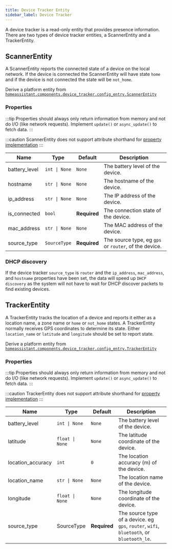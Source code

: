 ```yaml
---
title: Device Tracker Entity
sidebar_label: Device Tracker
---
```


A device tracker is a read-only entity that provides presence information. There are two types of device tracker entities, a ScannerEntity and a TrackerEntity.

## ScannerEntity

A ScannerEntity reports the connected state of a device on the local network. If the device is connected the ScannerEntity will have state `home` and if the device is not connected the state will be `not_home`.

Derive a platform entity from [`homeassistant.components.device_tracker.config_entry.ScannerEntity`](https://github.com/home-assistant/core/blob/dev/homeassistant/components/device_tracker/config_entry.py)

### Properties

:::tip
Properties should always only return information from memory and not do I/O (like network requests). Implement `update()` or `async_update()` to fetch data.
:::

:::caution
ScannerEntity does not support attribute shorthand for [property implementation](../entity.md#entity-class-or-instance-attributes)
:::

| Name          | Type                         | Default      | Description                                           |
| ------------- | ---------------------------- | ------------ | ----------------------------------------------------- |
| battery_level | <code>int &#124; None</code> | `None`       | The battery level of the device.                      |
| hostname      | <code>str &#124; None</code> | `None`       | The hostname of the device.                           |
| ip_address    | <code>str &#124; None</code> | `None`       | The IP address of the device.                         |
| is_connected  | `bool`                       | **Required** | The connection state of the device.                   |
| mac_address   | <code>str &#124; None</code> | `None`       | The MAC address of the device.                        |
| source_type   | `SourceType`                 | **Required** | The source type, eg `gps` or `router`, of the device. |

### DHCP discovery

If the device tracker `source_type` is `router` and the `ip_address`, `mac_address`, and `hostname` properties have been set, the data will
speed up `DHCP discovery` as the system will not have to wait for
DHCP discover packets to find existing devices.

## TrackerEntity

A TrackerEntity tracks the location of a device and reports it either as a location name, a zone name or `home` or `not_home` states. A TrackerEntity normally receives GPS coordinates to determine its state. Either `location_name` or `latitude` and `longitude` should be set to report state.

Derive a platform entity from [`homeassistant.components.device_tracker.config_entry.TrackerEntity`](https://github.com/home-assistant/core/blob/dev/homeassistant/components/device_tracker/config_entry.py)

### Properties

:::tip
Properties should always only return information from memory and not do I/O (like network requests). Implement `update()` or `async_update()` to fetch data.
:::

:::caution
TrackerEntity does not support attribute shorthand for [property implementation](../entity.md#entity-class-or-instance-attributes)
:::

| Name              | Type                           | Default      | Description                                                                              |
| ----------------- | ------------------------------ | ------------ | ---------------------------------------------------------------------------------------- |
| battery_level     | <code>int &#124; None</code>   | `None`       | The battery level of the device.                                                         |
| latitude          | <code>float &#124; None</code> | `None`       | The latitude coordinate of the device.                                                   |
| location_accuracy | `int`                          | `0`          | The location accuracy (m) of the device.                                                 |
| location_name     | <code>str &#124; None</code>   | `None`       | The location name of the device.                                                         |
| longitude         | <code>float &#124; None</code> | `None`       | The longitude coordinate of the device.                                                  |
| source_type       | SourceType                     | **Required** | The source type of a device. eg `gps`, `router`, `wifi`, `bluetooth`, or `bluetooth_le`. |
